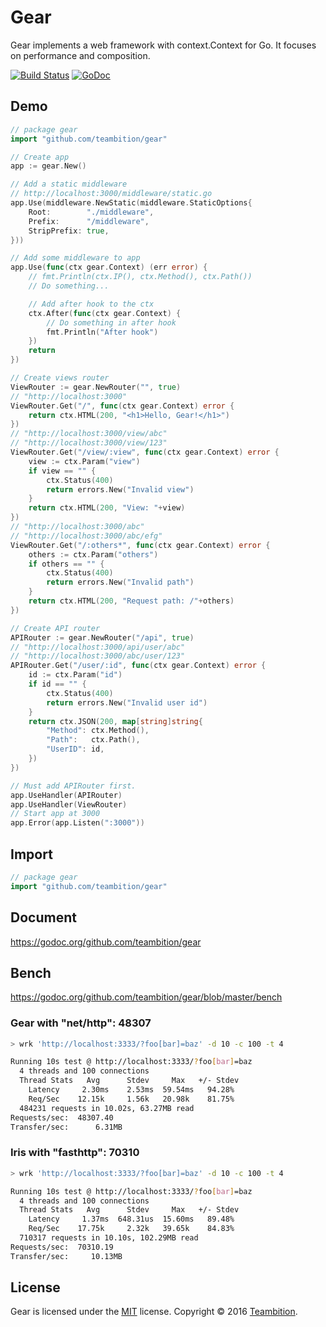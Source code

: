 Gear
=====
Gear implements a web framework with context.Context for Go. It focuses on performance and composition.

[![Build Status][travis-image]][travis-url]
[![GoDoc][GoDoc-image]][GoDoc-url]

## Demo
```go
// package gear
import "github.com/teambition/gear"
```

```go
// Create app
app := gear.New()

// Add a static middleware
// http://localhost:3000/middleware/static.go
app.Use(middleware.NewStatic(middleware.StaticOptions{
	Root:        "./middleware",
	Prefix:      "/middleware",
	StripPrefix: true,
}))

// Add some middleware to app
app.Use(func(ctx gear.Context) (err error) {
	// fmt.Println(ctx.IP(), ctx.Method(), ctx.Path())
	// Do something...

	// Add after hook to the ctx
	ctx.After(func(ctx gear.Context) {
		// Do something in after hook
		fmt.Println("After hook")
	})
	return
})

// Create views router
ViewRouter := gear.NewRouter("", true)
// "http://localhost:3000"
ViewRouter.Get("/", func(ctx gear.Context) error {
	return ctx.HTML(200, "<h1>Hello, Gear!</h1>")
})
// "http://localhost:3000/view/abc"
// "http://localhost:3000/view/123"
ViewRouter.Get("/view/:view", func(ctx gear.Context) error {
	view := ctx.Param("view")
	if view == "" {
		ctx.Status(400)
		return errors.New("Invalid view")
	}
	return ctx.HTML(200, "View: "+view)
})
// "http://localhost:3000/abc"
// "http://localhost:3000/abc/efg"
ViewRouter.Get("/:others*", func(ctx gear.Context) error {
	others := ctx.Param("others")
	if others == "" {
		ctx.Status(400)
		return errors.New("Invalid path")
	}
	return ctx.HTML(200, "Request path: /"+others)
})

// Create API router
APIRouter := gear.NewRouter("/api", true)
// "http://localhost:3000/api/user/abc"
// "http://localhost:3000/abc/user/123"
APIRouter.Get("/user/:id", func(ctx gear.Context) error {
	id := ctx.Param("id")
	if id == "" {
		ctx.Status(400)
		return errors.New("Invalid user id")
	}
	return ctx.JSON(200, map[string]string{
		"Method": ctx.Method(),
		"Path":   ctx.Path(),
		"UserID": id,
	})
})

// Must add APIRouter first.
app.UseHandler(APIRouter)
app.UseHandler(ViewRouter)
// Start app at 3000
app.Error(app.Listen(":3000"))
```

## Import

```go
// package gear
import "github.com/teambition/gear"
```

## Document

https://godoc.org/github.com/teambition/gear

## Bench
https://godoc.org/github.com/teambition/gear/blob/master/bench

### Gear with "net/http": 48307
```sh
> wrk 'http://localhost:3333/?foo[bar]=baz' -d 10 -c 100 -t 4

Running 10s test @ http://localhost:3333/?foo[bar]=baz
  4 threads and 100 connections
  Thread Stats   Avg      Stdev     Max   +/- Stdev
    Latency     2.30ms    2.53ms  59.54ms   94.28%
    Req/Sec    12.15k     1.56k   20.98k    81.75%
  484231 requests in 10.02s, 63.27MB read
Requests/sec:  48307.40
Transfer/sec:      6.31MB
```

### Iris with "fasthttp": 70310
```sh
> wrk 'http://localhost:3333/?foo[bar]=baz' -d 10 -c 100 -t 4

Running 10s test @ http://localhost:3333/?foo[bar]=baz
  4 threads and 100 connections
  Thread Stats   Avg      Stdev     Max   +/- Stdev
    Latency     1.37ms  648.31us  15.60ms   89.48%
    Req/Sec    17.75k     2.32k   39.65k    84.83%
  710317 requests in 10.10s, 102.29MB read
Requests/sec:  70310.19
Transfer/sec:     10.13MB
```

## License
Gear is licensed under the [MIT](https://github.com/teambition/gear/blob/master/LICENSE) license.
Copyright &copy; 2016 [Teambition](https://www.teambition.com).

[travis-url]: https://travis-ci.org/teambition/gear
[travis-image]: http://img.shields.io/travis/teambition/gear.svg

[GoDoc-url]: https://travis-ci.org/teambition/gear
[GoDoc-image]: https://godoc.org/github.com/teambition/gear?status.svg
